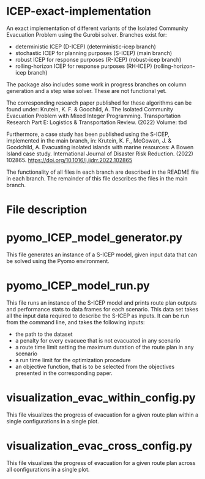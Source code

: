 # ICEP-exact-implementation
An exact implementation of different variants of the Isolated Community Evacuation Problem using the Gurobi solver.
Branches exist for:
- deterministic ICEP (D-ICEP) (deterministic-icep branch)
- stochastic ICEP for planning purposes (S-ICEP) (main branch)
- robust ICEP for response purposes (R-ICEP) (robust-icep branch)
- rolling-horizon ICEP for response purposes (RH-ICEP) (rolling-horizon-icep branch)

The package also includes some work in progress branches on column generation and a step wise solver. These are not functional yet. 

The corresponding research paper published for these algorithms can be found under:
Krutein, K. F. & Goochild, A. The Isolated Community Evacuation Problem with Mixed Integer Programming. Transportation Research Part E: Logistics & Transportation Review. (2022) Volume: tbd

Furthermore, a case study has been published using the S-ICEP, implemented in the main branch, in:
Krutein, K. F., McGowan, J. & Goodchild, A. Evacuating isolated islands with marine resources: A Bowen Island case study. International Journal of Disaster Risk Reduction. (2022) 102865. https://doi.org/10.1016/j.ijdrr.2022.102865

The functionality of all files in each branch are described in the README file in each branch. The remainder of this file describes the files in the main branch. 

# File description

# pyomo_ICEP_model_generator.py
This file generates an instance of a S-ICEP model, given input data that can be solved using the Pyomo environment.

# pyomo_ICEP_model_run.py
This file runs an instance of the S-ICEP model and prints route plan outputs and performance stats to data frames for each scenario.
This data set takes all the input data required to describe the S-ICEP as inputs. It can be run from the command line,
and takes the following inputs:
- the path to the dataset
- a penalty for every evacuee that is not evacuated in any scenario
- a route time limit setting the maximum duration of the route plan in any scenario
- a run time limit for the optimization procedure
- an objective function, that is to be selected from the objectives presented in the corresponding paper.  

# visualization_evac_within_config.py
This file visualizes the progress of evacuation for a given route plan within a single configurations in a single plot. 

# visualization_evac_cross_config.py
This file visualizes the progress of evacuation for a given route plan across all configurations in a single plot. 
